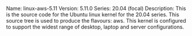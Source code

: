 Name:    linux-aws-5.11
Version: 5.11.0
Series:  20.04 (focal)
Description:
    This is the source code for the Ubuntu linux kernel for the 20.04 series. This
    source tree is used to produce the flavours: aws.
    This kernel is configured to support the widest range of desktop, laptop and
    server configurations.
